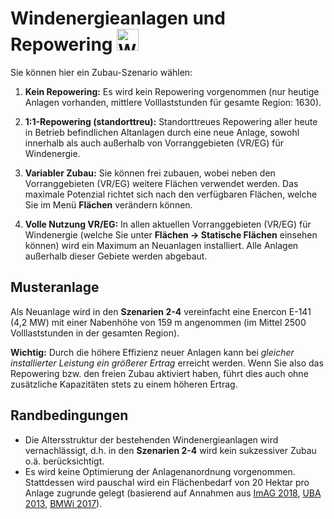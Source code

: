 # Windenergieanlagen und Repowering <img src="../../static/stemp_abw/img/energy_icons/Stromerzeuger_Windenergieanlage.svg" alt="WEA" width="35">

Sie können hier ein Zubau-Szenario wählen:

1. **Kein Repowering:** Es wird kein Repowering vorgenommen (nur heutige Anlagen vorhanden, mittlere Volllaststunden für gesamte Region: 1630).

2. **1:1-Repowering (standorttreu):** Standorttreues Repowering aller heute in Betrieb befindlichen Altanlagen durch eine neue Anlage, sowohl innerhalb als auch außerhalb von Vorranggebieten (VR/EG) für Windenergie. 

3. **Variabler Zubau:** Sie können frei zubauen, wobei neben den Vorranggebieten (VR/EG) weitere Flächen verwendet werden. Das maximale Potenzial richtet sich nach den verfügbaren Flächen, welche Sie im Menü **Flächen** verändern können.

4. **Volle Nutzung VR/EG:** In allen aktuellen Vorranggebieten (VR/EG) für Windenergie (welche Sie unter **Flächen -> Statische Flächen** einsehen können) wird ein Maximum an Neuanlagen installiert. Alle Anlagen außerhalb dieser Gebiete werden abgebaut.

## Musteranlage

Als Neuanlage wird in den **Szenarien 2-4** vereinfacht eine Enercon E-141 (4,2 MW) mit einer Nabenhöhe von 159 m angenommen (im Mittel 2500 Volllaststunden in der gesamten Region).

**Wichtig:** Durch die höhere Effizienz neuer Anlagen kann bei _gleicher installierter Leistung ein größerer Ertrag_ erreicht werden. Wenn Sie also das Repowering bzw. den freien Zubau aktiviert haben, führt dies auch ohne zusätzliche Kapazitäten stets zu einem höheren Ertrag.

## Randbedingungen

- Die Altersstruktur der bestehenden Windenergieanlagen wird vernachlässigt, d.h. in den **Szenarien 2-4** wird kein sukzessiver Zubau o.ä. berücksichtigt.
- Es wird keine Optimierung der Anlagenanordnung vorgenommen. Stattdessen wird pauschal wird ein Flächenbedarf von 20 Hektar pro Anlage zugrunde gelegt (basierend auf Annahmen aus
<a href="https://mlv.sachsen-anhalt.de/fileadmin/Bibliothek/Politik_und_Verwaltung/MLV/MLV/Service/Publikationen/Abschlussbericht-Repowering-2018.pdf" target="_blank">ImAG 2018</a>, 
<a href="https://www.umweltbundesamt.de/sites/default/files/medien/378/publikationen/potenzial_der_windenergie.pdf" target="_blank">UBA 2013</a>,
<a href="https://www.bmwi.de/Redaktion/DE/Downloads/B/berichtsmodul-2-modelle-und-modellverbund.pdf" target="_blank">BMWi 2017</a>).
